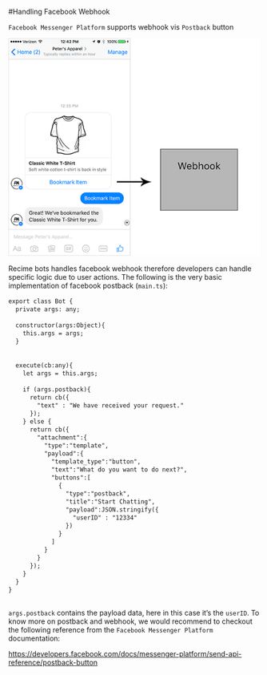 #Handling Facebook Webhook


`Facebook Messenger Platform` supports webhook vis `Postback` button


![](facebook-webhook.png)

Recime bots handles facebook webhook therefore developers can handle  specific logic due to user actions. The following is the very basic implementation of facebook postback (`main.ts`):


```
export class Bot {
  private args: any;

  constructor(args:Object){
    this.args = args;
  }


  execute(cb:any){
    let args = this.args;

    if (args.postback){
      return cb({
        "text" : "We have received your request."
      });
    } else {
      return cb({
        "attachment":{
          "type":"template",
          "payload":{
            "template_type":"button",
            "text":"What do you want to do next?",
            "buttons":[
              {
                "type":"postback",
                "title":"Start Chatting",
                "payload":JSON.stringify({
                  "userID" : "12334"
                })
              }
            ]
          }
        }
      });   
    }
  }
}


```


`args.postback` contains the payload data, here in this case it’s the `userID`. To know more on postback and webhook, we would recommend to checkout the following reference from the `Facebook Messenger Platform` documentation:

https://developers.facebook.com/docs/messenger-platform/send-api-reference/postback-button
